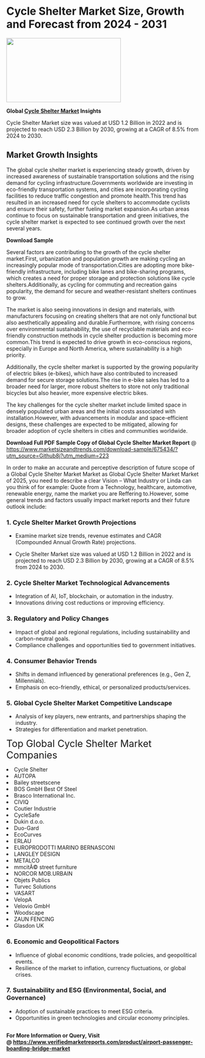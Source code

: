 <H1>Cycle Shelter Market Size, Growth and Forecast from 2024 - 2031</H1><img class="aligncenter size-medium wp-image-584254" src="https://thirdeyenews.in/wp-content/uploads/2024/09/Global-Market-Research-300x168.jpeg" alt="" width="300" height="168" /><p><strong>Global&nbsp;<a href="https://www.marketsizeandtrends.com/download-sample/675434/?utm_source=Github8j?utm_medium=223">Cycle Shelter Market</a> Insights</strong></p><p>Cycle Shelter Market size was valued at USD 1.2 Billion in 2022 and is projected to reach USD 2.3 Billion by 2030, growing at a CAGR of 8.5% from 2024 to 2030.</p><p><h2>Market Growth Insights</h2> <p>The global cycle shelter market is experiencing steady growth, driven by increased awareness of sustainable transportation solutions and the rising demand for cycling infrastructure.Governments worldwide are investing in eco-friendly transportation systems, and cities are incorporating cycling facilities to reduce traffic congestion and promote health.This trend has resulted in an increased need for cycle shelters to accommodate cyclists and ensure their safety, further fueling market expansion.As urban areas continue to focus on sustainable transportation and green initiatives, the cycle shelter market is expected to see continued growth over the next several years.</p> <p><strong>Download Sample</strong></p> <p>Several factors are contributing to the growth of the cycle shelter market.First, urbanization and population growth are making cycling an increasingly popular mode of transportation.Cities are adopting more bike-friendly infrastructure, including bike lanes and bike-sharing programs, which creates a need for proper storage and protection solutions like cycle shelters.Additionally, as cycling for commuting and recreation gains popularity, the demand for secure and weather-resistant shelters continues to grow.</p> <p>The market is also seeing innovations in design and materials, with manufacturers focusing on creating shelters that are not only functional but also aesthetically appealing and durable.Furthermore, with rising concerns over environmental sustainability, the use of recyclable materials and eco-friendly construction methods in cycle shelter production is becoming more common.This trend is expected to drive growth in eco-conscious regions, especially in Europe and North America, where sustainability is a high priority.</p> <p>Additionally, the cycle shelter market is supported by the growing popularity of electric bikes (e-bikes), which have also contributed to increased demand for secure storage solutions.The rise in e-bike sales has led to a broader need for larger, more robust shelters to store not only traditional bicycles but also heavier, more expensive electric bikes.</p> <p>The key challenges for the cycle shelter market include limited space in densely populated urban areas and the initial costs associated with installation.However, with advancements in modular and space-efficient designs, these challenges are expected to be mitigated, allowing for broader adoption of cycle shelters in cities and communities worldwide.</p> <p><span class=""><strong>Download Full PDF Sample Copy of Global Cycle Shelter Market Report</strong> @ <a href="https://www.marketsizeandtrends.com/download-sample/675434/?utm_source=Github8j?utm_medium=223" target="_blank">https://www.marketsizeandtrends.com/download-sample/675434/?utm_source=Github8j?utm_medium=223</a></span></p><p>In order to make an accurate and perceptive description of future scope of a Global&nbsp;Cycle Shelter Market Market as Global&nbsp;Cycle Shelter Market Market of 2025, you need to describe a clear Vision &ndash; What Industry or Linda can you think of for example: Quote from a Technology, healthcare, automotive, renewable energy, name the market you are Reffering to.However, some general trends and factors usually impact market reports and their future outlook include:</p><h3>1.&nbsp;<strong>Cycle Shelter Market Growth Projections</strong></h3><ul><li>Examine market size trends, revenue estimates and CAGR (Compounded Annual Growth Rate) projections.</li><li><p>Cycle Shelter Market size was valued at USD 1.2 Billion in 2022 and is projected to reach USD 2.3 Billion by 2030, growing at a CAGR of 8.5% from 2024 to 2030.</p></li></ul><h3>2.&nbsp;<strong>Cycle Shelter Market Technological Advancements</strong></h3><ul><li>Integration of AI, IoT, blockchain, or automation in the industry.</li><li>Innovations driving cost reductions or improving efficiency.</li></ul><h3>3.&nbsp;<strong>Regulatory and Policy Changes</strong></h3><ul><li>Impact of global and regional regulations, including sustainability and carbon-neutral goals.</li><li>Compliance challenges and opportunities tied to government initiatives.</li></ul><h3>4.&nbsp;<strong>Consumer Behavior Trends</strong></h3><ul><li>Shifts in demand influenced by generational preferences (e.g., Gen Z, Millennials).</li><li>Emphasis on eco-friendly, ethical, or personalized products/services.</li></ul><h3>5.&nbsp;<strong>Global Cycle Shelter Market Competitive Landscape</strong></h3><ul><li>Analysis of key players, new entrants, and partnerships shaping the industry.</li><li>Strategies for differentiation and market penetration.</li></ul><p data-pm-slice="1 1 []"><span style="color: inherit; font-family: inherit; font-size: 25px;">Top Global Cycle Shelter Market Companies</span></p><div class="" data-test-id=""><p><li>Cycle Shelter</li><li> AUTOPA</li><li> Bailey streetscene</li><li> BOS GmbH Best Of Steel</li><li> Brasco International Inc.</li><li> CIVIQ</li><li> Coutier Industrie</li><li> CycleSafe</li><li> Dukin d.o.o.</li><li> Duo-Gard</li><li> EcoCurves</li><li> ERLAU</li><li> EUROPRODOTTI MARINO BERNASCONI</li><li> LANGLEY DESIGN</li><li> METALCO</li><li> mmcitÃ© street furniture</li><li> NORCOR MOB.URBAIN</li><li> Objets Publics</li><li> Turvec Solutions</li><li> VASART</li><li> VelopA</li><li> Velovio GmbH</li><li> Woodscape</li><li> ZAUN FENCING</li><li> Glasdon UK</li></p></div><h3>6.&nbsp;<strong>Economic and Geopolitical Factors</strong></h3><ul><li>Influence of global economic conditions, trade policies, and geopolitical events.</li><li>Resilience of the market to inflation, currency fluctuations, or global crises.</li></ul><h3>7.&nbsp;<strong>Sustainability and ESG (Environmental, Social, and Governance)</strong></h3><ul><li>Adoption of sustainable practices to meet ESG criteria.</li><li>Opportunities in green technologies and circular economy principles.</li></ul><h2><strong style="font-size: 14px;">For More Information or Query, Visit @&nbsp;</strong><a style="background-color: #ffffff; font-size: 14px;" href="https://www.marketsizeandtrends.com/report/cycle-shelter-market/" target="_blank">https://www.verifiedmarketreports.com/product/airport-passenger-boarding-bridge-market</a></h2>